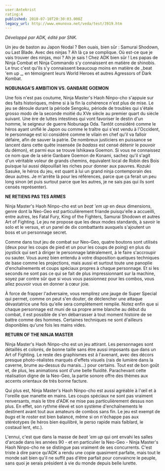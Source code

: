 ```yaml
---
user:Antekrist
rating:4
published: 2010-07-10T20:30:03.000Z
legacy_url: http://www.emunova.net/veda/test/3919.htm
---
```

_Développé par ADK, édité par SNK._  

  

Un jeu de baston au Japon féodal ? Ben ouais, bien sûr : Samurai Shodown, ou Last Blade. Avec des ninjas ? Ah là ça se complique. Où est-ce que je vais trouver des ninjas, moi ? Ah je sais ! Chez ADK bien sûr ! Les papas de Ninja Combat et Ninja Commando s'y connaissent en matière de shinobis. Le truc c'est qu'ils s'y connaissent beaucoup moins en matière de _beat 'em up _, en témoignent leurs World Heroes et autres Agressors of Dark Kombat.  

  

**NOBUNAGA'S AMBITION VS. GANBARE GOEMON**  

Une fois n'est pas coutume, Ninja Master's Haoh Ninpo-cho s'appuie sur des faits historiques, même si à la fin la cohérence n'est plus de mise. Le jeu se déroule durant la période Sengoku, période de troubles qui s'étale grosso modo de la seconde moitié du XVe siècle au premier quart du siècle suivant. Une ère de luttes intestines qui vont favoriser le destin d'un homme, le seigneur de guerre Nobunaga Oda. Tantôt considéré comme le héros ayant unifié le Japon ou comme le traître qui s'est vendu à l'Occident, le personnage est ici considéré comme le vilain en chef qu'il va falloir défaire, afin de sauver la patrie. De nombreux justiciers en puissance se lancent dans cette quête insensée (le _badass_ est censé détenir le pouvoir du démon), et parmi eux se trouve Ishikawa Goemon. Si vous ne connaissez ce nom que de la série Ganbare Goemon de Konami, sachez qu'il s'agit d'un véritable voleur de grands chemins, équivalent local de Robin des Bois puisque lui aussi dépouillait les riches pour donner aux pauvres. Kozuki Sasuke, le héros du jeu, est quant à lui un grand ninja contemporain des deux autres. Je m'arrête là pour les références, parce que ça ferait un peu long sinon (et puis surtout parce que les autres, je ne sais pas qui ils sont censés représenter).  

  

**NE RETIENS PAS TES ARMES**  

Ninja Master's Haoh Ninpo-cho est un _beat 'em up_ en deux dimensions, genre dont la Neo-Geo est particulièrement friande puisqu'elle a accueilli, entre autres, les Fatal Fury, King of the Fighters, Samurai Shodown et autres Art of Fighting. Le jeu ne propose que les deux modes standards, à savoir le solo et le versus, et un panel de dix combattants auxquels s'ajoutent un boss et un personnage secret.  

Comme dans tout jeu de combat sur Neo-Geo, quatre boutons sont utilisés (deux pour les coups de pied et un pour les coups de poing) en plus du joystick qui sert à diriger le personnage latéralement, à le faire s'accroupir ou sauter. Vous aurez bien entendu à votre disposition quelques techniques de base comme les projections, mais aussi et surtout toute une panoplie d'enchaînements et coups spéciaux propres à chaque personnage. Et si les seconds ne sont pas ce qui se fait de plus impressionnant sur la machine, soyez par contre sûr que si vous vous passionnez pour les combos, vous allez pouvoir vous en donner à cœur joie.  

À force de frapper l'adversaire, vous remplirez une jauge de Super Special qui permet, comme on peut s'en douter, de déclencher une attaque dévastatrice une fois qu'elle sera complètement remplie. Notez enfin que si chaque personnage est muni de sa propre arme blanche au début du combat, il est possible de s'en débarrasser à tout moment histoire de se battre comme des hommes. Certaines techniques ne sont d'ailleurs disponibles qu'une fois les mains vides.  

  

**RETURN OF THE NINJA MASTER**  

Ninja Master's Haoh Ninpo-cho est un jeu attirant. Les personnages sont détaillés et colorés, de bonne taille sans être aussi imposants que dans un Art of Fighting. Le reste des graphismes est à l'avenant, avec des décors presque photo-réalistes marqués d'effets visuels (rais de lumière dans la caverne, brume au-dessus du marais...) pour certains. Tout est de bon goût et, de plus, les animations sont d'une belle fluidité. Parachevant cette réalisation digne de la Neo-Geo, la partie sonore offre des thèmes aux accents orientaux de très bonne facture.  

Qui plus est, Ninja Master's Haoh Ninpo-cho est aussi agréable à l'œil et à l'oreille que manette en mains. Les coups spéciaux ne sont pas vraiment renversants, mais le titre d'ADK ne mise pas particulièrement dessus non plus. En effet, son rythme élevé et son système d'enchaînements le destinent avant tout aux amateurs de combos sans fin. Le jeu est exempt de _bugs_ et le _roster_ est bien balancé, même si on n'échappe pas aux stéréotypes (le héros bien équilibré, le perso rapide mais faiblard, le costaud lent, etc.).  

L'ennui, c'est que dans la masse de _beat 'em up_ qui ont envahi les salles d'arcade dans les années 90 - et en particulier la Neo-Geo - Ninja Master's Haoh Ninpo-cho ne se distingue pas vraiment de ses concurrents. C'est triste à dire parce qu'ADK a rendu une copie quasiment parfaite, mais tout le monde sait bien qu'il ne suffit pas d'être parfait pour convaincre le peuple, sans quoi je serais président à vie du monde depuis belle lurette.